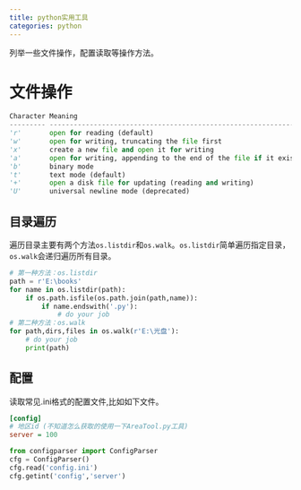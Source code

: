 ```yaml
---
title: python实用工具
categories: python
---
```

列举一些文件操作，配置读取等操作方法。

# 文件操作

```python
Character Meaning
--------- ---------------------------------------------------------------
'r'       open for reading (default)
'w'       open for writing, truncating the file first
'x'       create a new file and open it for writing
'a'       open for writing, appending to the end of the file if it exists
'b'       binary mode
't'       text mode (default)
'+'       open a disk file for updating (reading and writing)
'U'       universal newline mode (deprecated)
```

## 目录遍历
遍历目录主要有两个方法`os.listdir`和`os.walk`。`os.listdir`简单遍历指定目录，`os.walk`会递归遍历所有目录。
```python
# 第一种方法：os.listdir
path = r'E:\books'
for name in os.listdir(path):
    if os.path.isfile(os.path.join(path,name)):
        if name.endswith('.py'):
            # do your job
# 第二种方法：os.walk
for path,dirs,files in os.walk(r'E:\光盘'):
    # do your job
    print(path)
```

## 配置
读取常见.ini格式的配置文件,比如如下文件。
``` ini
[config]
# 地区id (不知道怎么获取的使用一下AreaTool.py工具)
server = 100
```

```python
from configparser import ConfigParser
cfg = ConfigParser()
cfg.read('config.ini')
cfg.getint('config','server')
```
